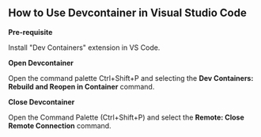 ## How to Use Devcontainer in Visual Studio Code

**Pre-requisite** 

Install "Dev Containers" extension in VS Code.

**Open Devcontainer**

Open the command palette Ctrl+Shift+P and selecting the **Dev Containers: Rebuild and Reopen in Container** command. 

**Close Devcontainer**

Open the Command Palette (Ctrl+Shift+P) and select the **Remote: Close Remote Connection** command.